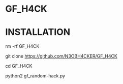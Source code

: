 # GF_H4CK

# INSTALLATION 

rm -rf GF_H4CK

git clone https://github.com/N3OBH4CKER/GF_H4CK

cd GF_H4CK

python2 gf_random-hack.py

